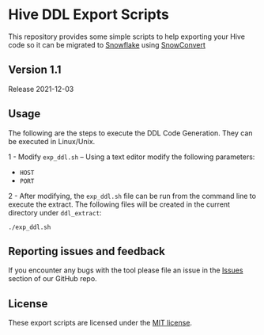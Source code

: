 # Hive DDL Export Scripts

This repository provides some simple scripts to help exporting your Hive code
so it can be migrated to [Snowflake](https://www.snowflake.com/) using [SnowConvert](https://www.mobilize.net/products/database-migrations/snowconvert)

## Version 1.1

Release 2021-12-03

## Usage

The following are the steps to execute the DDL Code Generation. They can be executed in Linux/Unix.

1 - Modify `exp_ddl.sh` – Using a text editor modify the following parameters:

* `HOST`
* `PORT`

2 - After modifying, the `exp_ddl.sh` file can be run from the command line to execute the extract.  The following files will be created in the current directory under `ddl_extract`:

`./exp_ddl.sh`

## Reporting issues and feedback

If you encounter any bugs with the tool please file an issue in the
[Issues](https://github.com/MobilizeNet/SnowConvertDDLExportScripts/issues) section of our GitHub repo.

## License

These export scripts are licensed under the [MIT license](https://github.com/MobilizeNet/SnowConvertDDLExportScripts/blob/main/Oracle/LICENSE.txt).